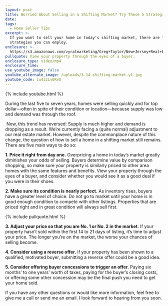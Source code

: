 ```yaml
---
layout: post
title: Worried About Selling in a Shifting Market? Try These 5 Strategies
date:
tags:
  - Home Seller Tips
excerpt: >-
  If you want to sell your home in today’s shifting market, there are five main
  strategies you can employ.
enclosure: >-
  https://s3.amazonaws.com/vyralmarketing/Greg+Taylor/New+Jersey+Real+Estate-+Worried+About+Selling+in+a+Shifting+Market_+Try+These+5+Strategies.mp4
pullquote: View your property through the eyes of a buyer.
enclosure_type: video/mp4
enclosure_time:
use_youtube_image: false
youtube_alternate_image: /uploads/3-14-shifting-market-yt.jpg
youtube_code: iu4i2Lv6KvU
---
```


{% include youtube.html %}

During the last five to seven years, homes were selling quickly and for top dollar—often in spite of their condition or location—because supply was low and demand was through the roof.

&nbsp;Now, this trend has reversed: Supply is much higher and demand is dropping as a result. We’re currently facing a (quite normal) adjustment to our real estate market. However, despite the commonplace nature of this change, the question of how to sell a home in a shifting market still remains. There are five main ways to do so:

**1. Price it right from day one.** Overpricing a home in today’s market greatly diminishes your odds of selling. Buyers determine value by comparison shopping, so make sure your property is similarly priced to other area homes with the same features and benefits. View your property through the eyes of a buyer, and consider whether you would see it as a good deal if you were in their shoes.&nbsp;

**2. Make sure its condition is nearly perfect.** As inventory rises, buyers have a greater level of choice. Do not go to market until your home is in good enough condition to compete with other listings. Properties that are priced right and in great condition will always sell first.

{% include pullquote.html %}

**3. Adjust your price so that you are No. 1 or No. 2 in the market.** If your property hasn’t sold within the first 14 to 21 days of listing, it’s time to adjust your price. The longer you’re on the market, the worse your chances of selling become.&nbsp;

**4. Consider using a reverse offer.** If your property has been shown to a qualified, motivated buyer, submitting a reverse offer could be a good idea.&nbsp;

**5. Consider offering buyer concessions to trigger an offer.** Paying six months’ to one years’ worth of taxes, paying for the buyer’s closing costs, or offering some other concession may be the final push you need to get your home sold.&nbsp;

If you have any other questions or would like more information, feel free to give me a call or send me an email. I look forward to hearing from you soon.